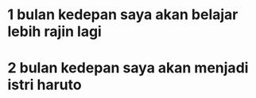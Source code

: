 # 1 bulan kedepan saya akan belajar lebih rajin lagi
# 2 bulan kedepan saya akan menjadi istri haruto
